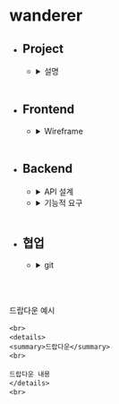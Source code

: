 # wanderer

* ## Project
    * <details>
      <summary>설명</summary>
      <br>

      간단한 여행지 좋아요 사이트입니다.   
      정해진 여행지 목록에서 좋아요를 누르고   
      다른 사람들은 얼마나 좋아하는지 알아볼 수 있습니다.   
      
      
      </details>
      <br>

* ## Frontend
    * <details>
      <summary>Wireframe</summary>
      <br>

      로그인 페이지   

      ![](img/login_template.png)

      회원가입 페이지   

      ![](img/register_template.png)

      업로드 페이지   

      ![](img/upload_template.png)

      메인 페이지   

      ![](img/main_template.png)
      </details>
      <br>
    


* ## Backend
    * <details>
      <summary>API 설계</summary>
        <br>

        * /login   
            * method = post
            * request = {email="", password=""}
            * response = {res=True, msg="로그인 되었습니다.", val=JWT}
            * 기능 = 비밀번호, 이메일 확인, 로그인

        * /logout
            * method = post
            * jwt를 연구하고 구현 or 프런트에서 해결
            * 기능 = 로그아웃

        * /signup
            * method = post
            * request = {email="", password="", nickname=""}

            * response = {res=True, msg="회원가입 되었습니다.", val=JWT}
            * 기능 = 이메일/닉네임 중복확인, 회원가입

        * /placelist
            * method = get
            * request = {email=""}
            * response = {res=True, msg="", val=[{imgsrc="url", likeCount=3, liked=True, placeName="한라산", location="서울시 영등포구 ..."},{...},{...}]}
            * 기능 = front에 모든 장소를 표기, array val로 받음

        * /upload
            * method = post
            * request = {imgsrc="", placeName = "", loaction = ""}
            * response = {res=True, msg="", val=""}
            * 기능 = 장소를 업로드한다.

        * /like
            * method = post
            * request = {placeName="한라산", email=""}
            * response = {res=True, msg="좋아요가 완료되었습니다." val=""}
            * 기능 = place 데이터베이스에 해당 이메일이 존재한다면 like를 하고 존재하지 않는다면 unlike를 한다. 로그인된 아이디로 장소를 좋아요/좋아요 취소 한다.

    </details>

    * <details>
      <summary>기능적 요구</summary>
      <br>

      여행지 데이터 직접 입력 or scraping   

      Jinja2에 대한 연구   

      JWT에 대한 연구   

      responsive grid에 대한 연구   

      </details>
      <br>

 
* ## 협업
    * <details>
      <summary>git</summary>
      <br>

      깃헙에는 branch 라는 개념이 있습니다.   
      각자 수정하신 내용을 따로 commit(업로드) 하는 곳이 branch 입니다.   
      Branch 를 원래 master branch에 업로드 하고 싶으시다면   
      pull request를 해야 합니다.   

      branch 생성하기
      ```
      git checkout -b 브랜치명
      ```

      branch 이동하기
      ```
      git checkout 브랜치명
      ```

      자신의 branch 에 커밋하기
      ```
      git add .
      git commit -m "html 그리드를 수정"
      git push origin 브린치명
      ```
      
      자신의 branch를 master에 병합 요청하기 (pull request)   
      저희 project repository 웹사이트에서   
      본인의 branch로 들어가신 다음   
      Pull request 버튼을 눌러주세요.    
      마지막으로 제목과 메시지를 넣어주시고   
      create pull request를 눌러주시면 됩니다.   
    
      
      </details>


<br>
<br>

드랍다운 예시
```
<br>
<details>
<summary>드랍다운</summary>
<br>

드랍다운 내용
</details>
<br>
```